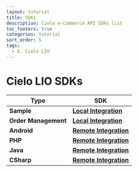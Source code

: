 ```yaml
---
layout: tutorial
title: SDKs
description: Cielo e-Commerce API SDKs list
toc_footers: true
categories: tutorial
sort_order: 5
tags:
  - 6. Cielo LIO
---
```


# Cielo LIO SDKs

| Type                 | SDK                                                                                                 |
| -------------------- | --------------------------------------------------------------------------------------------------- |
| **Sample**           | [**Local Integration**](https://github.com/DeveloperCielo/LIO-SDK-Sample-Integracao-Local)           |
| **Order Management** | [**Local Integration**](https://github.com/DeveloperCielo/order-management)                          |
| **Android**          | [**Remote Integration**](https://github.com/DeveloperCielo/LIO-SDK-API-Integracao-Remota-v1-Android) |
| **PHP**              | [**Remote Integration**](https://github.com/DeveloperCielo/LIO-SDK-API-Integracao-Remota-v1-PHP)     |
| **Java**             | [**Remote Integration**](https://github.com/DeveloperCielo/LIO-SDK-API-Integracao-Remota-v1-Java)    |
| **CSharp**           | [**Remote Integration**](https://github.com/DeveloperCielo/LIO-SDK-API-Integracao-Remota-v1-CSHARP)  |
